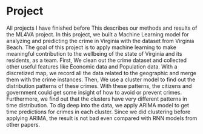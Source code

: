 # Project
All projects I have finished before
This describes our methods and results of the ML4VA project. In this project, we built a Machine Learning model for analyzing and predicting the crime in Virginia with the dataset from Virginia Beach. The goal of this project is to apply machine learning to make meaningful contribution to the wellbeing of the state of Virginia and its residents, as a team. First, We clean out the crime dataset and collected other useful features like Economic data and Population data. With a discretized map, we record all the data related to the geographic and merge them with the crime instances. Then, We use a cluster model to find out the distribution patterns of these crimes. With these patterns, the citizens and government could get some insight of how to avoid or prevent crimes. Furthermore, we find out that the clusters have very different patterns in time distribution. To dig deep into the data, we apply ARIMA model to get time predictions
for crimes in each cluster. Since we did clustering before applying ARIMA, the result is not bad even compared with RNN models from other papers.
